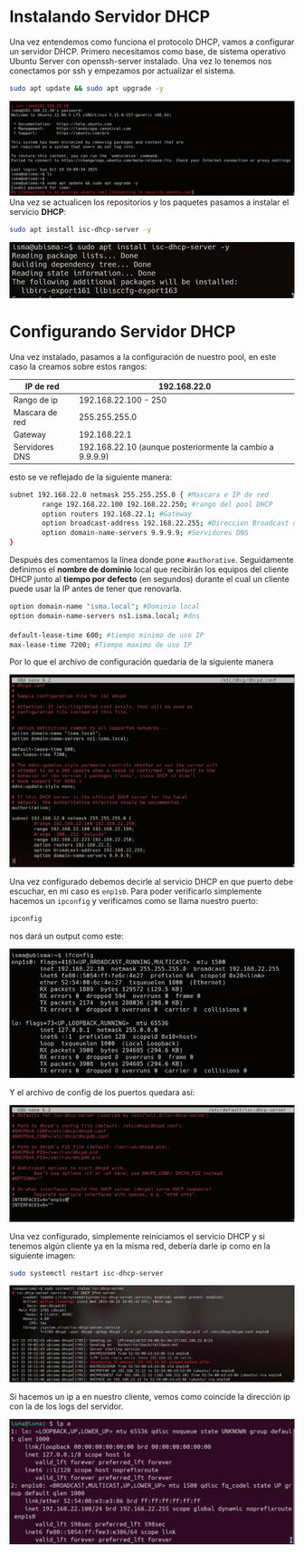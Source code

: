 # Instalando Servidor DHCP
Una vez entendemos como funciona el protocolo DHCP, vamos a configurar un servidor DHCP.
Primero necesitamos como base, de sistema operativo Ubuntu Server con openssh-server instalado. Una vez lo tenemos nos conectamos por ssh y empezamos por actualizar el sistema.

```bash
sudo apt update && sudo apt upgrade -y
```

![img1](images/imageServer1.png)
Una vez se actualicen los repositorios y los paquetes pasamos a instalar el servicio **DHCP**:

```bash
sudo apt install isc-dhcp-server -y
```

![img1](images/imageServer2.png)

# Configurando Servidor DHCP

Una vez instalado, pasamos a la configuración de nuestro pool, en este caso la creamos sobre estos rangos:

| IP de red      | 192.168.22.0                                              |
| -------------- | --------------------------------------------------------- |
| Rango de ip    | 192.168.22.100 - 250                                      |
| Mascara de red | 255.255.255.0                                             |
| Gateway        | 192.168.22.1                                              |
| Servidores DNS | 192.168.22.10 (aunque posteriormente la cambio a 9.9.9.9) |
esto se ve reflejado de la siguiente manera:

```bash
subnet 192.168.22.0 netmask 255.255.255.0 { #Mascara e IP de red
        range 192.168.22.100 192.168.22.250; #rango del pool DHCP
        option routers 192.168.22.1; #Gateway
        option broadcast-address 192.168.22.255; #Direccion Broadcast de la red
        option domain-name-servers 9.9.9.9; #Servidores DNS
}
```

Después des comentamos la línea donde pone `#authorative`. Seguidamente definimos el **nombre de dominio** local que recibirán los equipos del cliente DHCP junto al **tiempo por defecto** (en segundos) durante el cual un cliente puede usar la IP antes de tener que renovarla.

```bash
option domain-name "isma.local"; #Dominio local
option domain-name-servers ns1.isma.local; #dns

default-lease-time 600; #tiempo minimo de uso IP
max-lease-time 7200; #Tiempo maximo de uso IP
```

Por lo que el archivo de configuración quedaría de la siguiente manera

![img1](images/imageServer3.png)

Una vez configurado debemos decirle al servicio DHCP en que puerto debe escuchar, en mi caso es `enp1s0`.  Para poder verificarlo simplemente hacemos un `ipconfig` y verificamos como se llama nuestro puerto:

```bash
ipconfig
```

nos dará  un output como este:

![img1](images/imageServer4.png)

Y el archivo de config de los puertos quedara así:

![img1](images/imageServer5.png)

Una vez configurado, simplemente reiniciamos el servicio DHCP y si tenemos algún cliente ya en la misma red, debería darle ip como en la siguiente imagen:

```bash
sudo systemctl restart isc-dhcp-server
```

![img1](images/imageServer6.png)

Si hacemos un ip a en nuestro cliente, vemos como coincide la dirección ip con la de los logs del servidor.

![img1](images/imageServer7.png)
